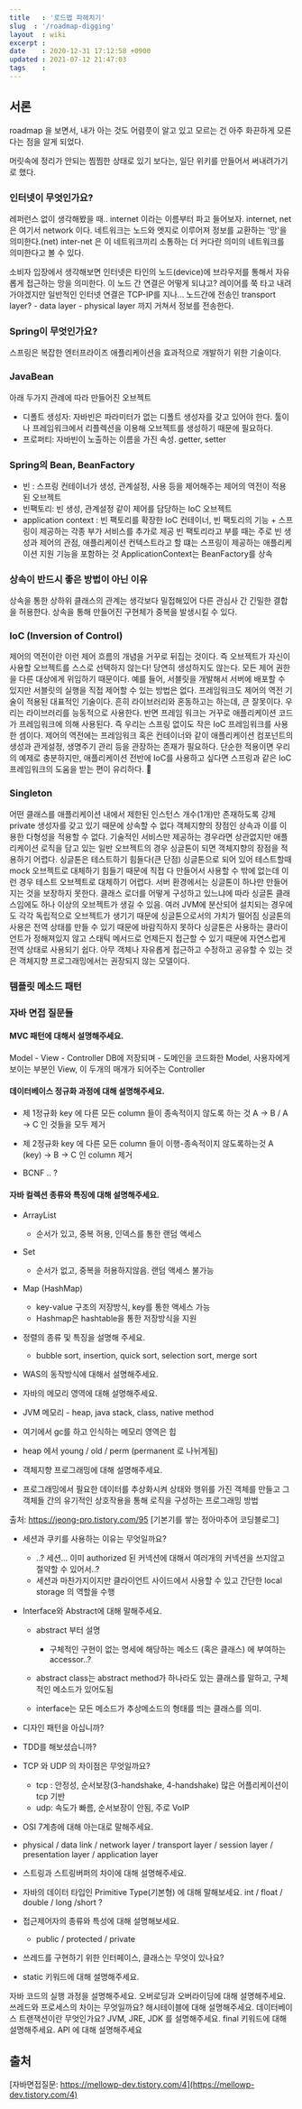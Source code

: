 ```yaml
---
title   : '로드맵 파헤치기' 
slug  : '/roadmap-digging'
layout  : wiki 
excerpt : 
date    : 2020-12-31 17:12:58 +0900
updated : 2021-07-12 21:47:03
tags    : 
---
```


## 서론 
roadmap 을 보면서, 내가 아는 것도 어렴풋이 알고 있고 모르는 건 아주 화끈하게 모른다는 점을 알게 되었다. 

머릿속에 정리가 안되는 찜찜한 상태로 있기 보다는, 일단 위키를 만들어서 써내려가기로 했다. 


### 인터넷이 무엇인가요? 
레퍼런스 없이 생각해봤을 때.. internet 이라는 이름부터 파고 들어보자. internet, net 은 여기서 network 이다. 네트워크는 노드와 엣지로 이루어져 정보를 교환하는 '망'을 의미한다.(net) inter-net 은 이 네트워크끼리 소통하는 더 커다란 의미의 네트워크를 의미한다고 볼 수 있다. 

소비자 입장에서 생각해보면 인터넷은 타인의 노드(device)에 브라우저를 통해서 자유롭게 접근하는 망을 의미한다. 이 노드 간 연결은 어떻게 되냐고? 레이어를 쭉 타고 내려가야겠지만 일반적인 인터넷 연결은 TCP-IP를 지나... 노드간에 전송인 transport layer? - data layer - physical layer 까지 거쳐서 정보를 전송한다. 


### Spring이 무엇인가요? 
스프링은 복잡한 엔터프라이즈 애플리케이션을 효과적으로 개발하기 위한 기술이다. 

### JavaBean 
아래 두가지 관례에 따라 만들어진 오브젝트
- 디폴트 생성자: 자바빈은 파라미터가 없는 디폴트 생성자를 갖고 있어야 한다. 툴이나 프레임워크에서 리플렉션을 이용해 오브젝트를 생성하기 때문에 필요하다.
- 프로퍼티: 자바빈이 노출하는 이름을 가진 속성. getter, setter

### Spring의 Bean, BeanFactory
- 빈 :  스프링 컨테이너가 생성, 관계설정, 사용 등을 제어해주는 제어의 역전이 적용된 오브젝트
- 빈팩토리:  빈 생성, 관계설정 같이 제어를 담당하는 IoC 오브젝트
- application context : 빈 팩토리를 확장한 IoC 컨테이너, 빈 팩토리의 기능 + 스프링이 제공하는 각종 부가 서비스를 추가로 제공
빈 팩토리라고 부를 때는 주로 빈 생성과 제어의 관점, 애플리케이션 컨텍스트라고 할 떄는 스프링이 제공하는 애플리케이션 지원 기능을 포함하는 것
ApplicationContext는 BeanFactory를 상속

### 상속이 반드시 좋은 방법이 아닌 이유 
상속을 통한 상하위 클래스의 관계는 생각보다 밀접해있어 다른 관심사 간 긴밀한 결합을 허용한다.
상속을 통해 만들어진 구현체가 중복을 발생시킬 수 있다.

### IoC (Inversion of Control) 
제어의 역전이란 이런 제어 흐름의 개념을 거꾸로 뒤집는 것이다. 즉 오브젝트가 자신이 사용할 오브젝트를 스스로 선택하지 않는다! 당연히 생성하지도 않는다. 모든 제어 권한을 다른 대상에게 위임하기 때문이다. 예를 들어, 서블릿을 개발해서 서버에 배포할 수 있지만 서블릿의 실행을 직접 제어할 수 있는 방법은 없다.
프레임워크도 제어의 역전 기술이 적용된 대표적인 기술이다. 흔히 라이브러리와 혼동하고는 하는데, 큰 잘못이다. 우리는 라이브러리를 능동적으로 사용한다. 반면 프레임 워크는 거꾸로 애플리케이션 코드가 프레임워크에 의해 사용된다.
즉 우리는 스프링 없이도 작은 IoC 프레임워크를 사용한 셈이다. 제어의 역전에는 프레임워크 혹은 컨테이너와 같이 애플리케이션 컴포넌트의 생성과 관게설정, 생명주기 관리 등을 관장하는 존재가 필요하다. 단순한 적용이면 우리의 예제로 충분하지만, 애플리케이션 전반에 IoC를 사용하고 싶다면 스프링과 같은 IoC 프레임워크의 도움을 받는 편이 유리하다. 🦦

### Singleton 
어떤 클래스를 애플리케이션 내에서 제한된 인스턴스 개수(1개)만 존재하도록 강제
private 생성자를 갖고 있기 때문에 상속할 수 없다
객체지향의 장점인 상속과 이를 이용한 다형성을 적용할 수 없다. 기술적인 서비스만 제공하는 경우라면 상관없지만 애플리케이션 로직을 담고 있는 일반 오브젝트의 경우 싱글톤이 되면 객체지향의 장점을 적용하기 어렵다.
싱글톤은 테스트하기 힘들다(큰 단점)
싱글톤으로 되어 있어 테스트할때 mock 오브젝트로 대체하기 힘들기 때문에 직접 다 만들어서 사용할 수 밖에 없는데 이런 경우 테스트 오브젝트로 대체하기 어렵다.
서버 환경에서는 싱글톤이 하나만 만들어지는 것을 보장하지 못한다.
클래스 로더를 어떻게 구성하고 있느냐에 따라 싱글톤 클래스임에도 하나 이상의 오브젝트가 생길 수 있음. 여러 JVM에 분산되어 설치되는 경우에도 각각 독립적으로 오브젝트가 생기기 때문에 싱글톤으로서의 가치가 떨어짐
싱글톤의 사용은 전역 상태를 만들 수 있기 때문에 바람직하지 못하다
싱글톤은 사용하는 클라이언트가 정해져있지 않고 스태틱 메서드로 언제든지 접근할 수 있기 때문에 자연스럽게 전역 상태로 사용되기 쉽다. 아무 객체나 자유롭게 접근하고 수정하고 공유할 수 있는 것은 객체지향 프로그래밍에서는 권장되지 않는 모델이다.

### 템플릿 메소드 패턴

### 자바 면접 질문들 

#### MVC 패턴에 대해서 설명해주세요.
Model - View - Controller
DB에 저장되며 - 도메인을 코드화한 Model, 사용자에게 보이는 부분인 View, 이 두개의 매개가 되어주는 Controller 


#### 데이터베이스 정규화 과정에 대해 설명해주세요.
- 제 1정규화 
  key 에 다른 모든 column 들이 종속적이지 않도록 하는 것 
  A -> B / A -> C 인 것들을 모두 제거 
  
- 제 2정규화 
  key 에 다른 모든 column 들이 이행-종속적이지 않도록하는것 
  A (key) -> B -> C 인 column 제거 

- BCNF .. ? 
 

#### 자바 컬렉션 종류와 특징에 대해 설명해주세요.
- ArrayList
  - 순서가 있고, 중복 허용, 인덱스를 통한 랜덤 액세스
- Set
  - 순서가 없고, 중복을 허용하지않음. 랜덤 액세스 불가능

- Map (HashMap) 
  - key-value 구조의 저장방식, key를 통한 액세스 가능 
  - Hashmap은 hashtable을 통한 저장방식을 지원 
  

- 정렬의 종류 및 특징을 설명해 주세요.
  - bubble sort, insertion, quick sort, selection sort, merge sort
  

- WAS의 동작방식에 대해서 설명해주세요.
 
- 자바의 메모리 영역에 대해 설명해주세요.
 
 - JVM 메모리 - heap, java stack, class, native method
 - 여기에서 gc를 하고 인식하는 메모리 영역은 힙 
  
 - heap 에서 young / old / perm (permanent 로 나뉘게됨) 
   

- 객체지향 프로그래밍에 대해 설명해주세요.
- 프로그래밍에서 필요한 데이터를 추상화시켜 상태와 행위를 가진 객체를 만들고 그 객체들 간의 유기적인 상호작용을 통해 로직을 구성하는 프로그래밍 방법

출처: https://jeong-pro.tistory.com/95 [기본기를 쌓는 정아마추어 코딩블로그]

- 세션과 쿠키를 사용하는 이유는 무엇일까요?
  - ..? 세션... 이미 authorized 된 커넥션에 대해서 여러개의 커넥션을 쓰지않고 절약할 수 있어서..? 
  - 세션과 마찬가지이지만 클라이언트 사이드에서 사용할 수 있고 간단한 local storage 의 역할을 수행 


- Interface와 Abstract에 대해 말해주세요.
  - abstract 부터 설명 
    - 구체적인 구현이 없는 명세에 해당하는 메소드 (혹은 클래스) 에 부여하는 
      accessor..? 
  - abstract class는 abstract method가 하나라도 있는 클래스를 말하고, 구체적인 메소드가 있어도됨 
  
  - interface는 모든 메소드가 추상메소드의 형태를 띄는 클래스를 의미. 
    
- 디자인 패턴을 아십니까?
- TDD를 해보셨습니까?
- TCP 와 UDP 의 차이점은 무엇일까요?
  - tcp : 안정성, 순서보장(3-handshake, 4-handshake) 많은 어플리케이션이 tcp 기반 
  - udp: 속도가 빠름, 순서보장이 안됨, 주로 VoIP 
  

- OSI 7계층에 대해 아는대로 말해주세요.
 - physical / data link / network layer / transport layer / session layer / presentation layer  / application layer 


- 스트링과 스트링버퍼의 차이에 대해 설명해주세요.
- 자바의 데이터 타입인 Primitive Type(기본형) 에 대해 말해보세요.
  int / float / double / long /short ? 
  
- 접근제어자의 종류와 특성에 대해 설명해보세요.
  - public / protected / private 

- 쓰레드를 구현하기 위한 인터페이스, 클래스는 무엇이 있나요?

- static 키워드에 대해 설명해주세요.
  
자바 코드의 실행 과정을 설명해주세요.
오버로딩과 오버라이딩에 대해 설명해주세요.
쓰레드와 프로세스의 차이는 무엇일까요?
해시테이블에 대해 설명해주세요.
데이터베이스 트랜잭션이란 무엇인가요?
JVM, JRE, JDK 를 설명해주세요.
final 키워드에 대해 설명해주세요.
API 에 대해 설명해주세요

## 출처 

[자바면접질문: https://mellowp-dev.tistory.com/4](https://mellowp-dev.tistory.com/4)
